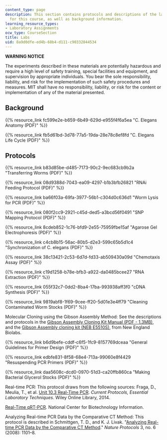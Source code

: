 ```yaml
---
content_type: page
description: This section contains protocols and descriptions of the laboratory experiments
  for this course, as well as background information.
learning_resource_types:
- Laboratory Assignments
ocw_type: CourseSection
title: Labs
uid: 8a9d0dfe-ed4b-68b4-d111-c90332844534
---
```


**WARNING NOTICE**

The experiments described in these materials are potentially hazardous and require a high level of safety training, special facilities and equipment, and supervision by appropriate individuals. You bear the sole responsibility, liability, and risk for the implementation of such safety procedures and measures. MIT shall have no responsibility, liability, or risk for the content or implementation of any of the material presented.

Background
----------

{{% resource_link fc599e2e-b659-6b49-629d-e955f4f6a5ea "C. Elegans Anatomy (PDF)" %}}

{{% resource_link fb5d61bd-3d78-77a5-19da-28e78c8ef8fd "C. Elegans Life Cycle (PDF)" %}}

Protocols
---------

{{% resource_link b83d85be-d485-7173-90c2-9ec683cb9b2a "Transferring Worms (PDF)" %}}

{{% resource_link 08d9388d-7043-ea09-4297-b1b3bfb26821 "RNAi Feeding Protocol (PDF)" %}}

{{% resource_link ba66f03a-69fa-3977-56b1-c304d0c636d1 "Worm Lysis for PCR (PDF)" %}}

{{% resource_link 080f2cc9-2921-c45d-ded5-a3bcd56f0491 "SNP Mapping Protocol (PDF)" %}}

{{% resource_link 8cdeb852-1c76-bfd9-2e55-75959fbe15af "Agarose Gel Electrophoresis (PDF)" %}}

{{% resource_link c4cb8b15-56ac-80b5-d2e3-599c65b5d1c4 "Synchronization of C. elegans (PDF)" %}}

{{% resource_link 38c13421-2c53-6d7d-fd33-ab509430a09d "Chemotaxis Assay (PDF)" %}}

{{% resource_link c19d1258-b78e-bfb3-a922-da0485bcee27 "RNA Extraction (PDF)" %}}

{{% resource_link 055f32c7-0dd2-8ba4-17ba-993938aff3f0 "cDNA Synthesis (PDF)" %}}

{{% resource_link 9819abf8-1f69-9cee-ff20-5d01e3e4ff79 "Cleaning Contaminated Worm Stocks (PDF)" %}}

Molecular Cloning using the Gibson Assembly Method: See the descriptions and protocols in the [Gibson Assembly Cloning Kit Manual (PDF - 1.3MB)](https://www.neb.com/~/media/Catalog/All-Products/E13C03EA3FE14F12BEA0A0ECE9490093/Datacards%20or%20Manuals/ManualE5510.pdf), and the [Gibson Assembly cloning kit (NEB E5510S)](https://www.neb.com/products/e5510-gibson-assembly-cloning-kit#tabselect0), from New England Biolabs.

{{% resource_link b6d9befe-cddf-c6f5-1fc9-8157769dceaa "General Guidelines for Primer Design (PDF)" %}}

{{% resource_link edbfe831-8f58-68e4-713a-99060e8f4429 "Resuspending PCR Primers (PDF)" %}}

{{% resource_link daa5608c-dcd0-0970-51d3-ca20ffb860ca "Making Bacterial Glycerol Stocks (PDF)" %}}

Real-time PCR: This protocol draws from the following sources: Fraga, D., Meulia, T., et al. [Unit 10.3 Real-Time PCR](http://dx.doi.org/10.1002/9780470089941.et1003s08). _Current Protocols, Essential Laboratory Techniques_. Wiley Online Library, 2014.

[Real-Time qRT-PCR](http://www.ncbi.nlm.nih.gov/genome/probe/doc/TechQPCR.shtml ). National Center for Biotechnology Information.

Analyzing Real-time PCR Data by the Comparative CT Method: This protocol is described in Schmittgen, T. D., and K. J. Livak. "[Analyzing Real-time PCR Data by the Comparative CT Method](http://dx.doi.org/10.1038/nprot.2008.73)." _Nature Protocols_ 3, no. 6 (2008): 1101–8.